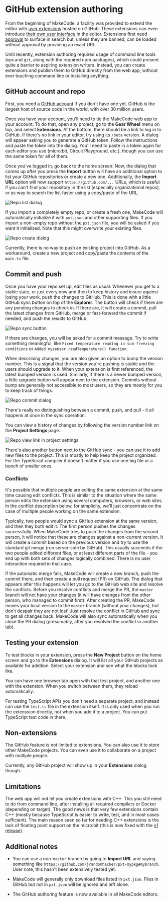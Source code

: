 # GitHub extension authoring

From the beginning of MakeCode, a facility was provided to extend the editor with [user extensions](/extensions/getting-started) hosted on GitHub. These extensions can even introduce [their own user interface](/extensions/extensions) in the editor. Extensions first need [approval](/extensions/approval) to surface in search but, unless they are banned, can be loaded without approval by providing an exact URL.

Until recently, extension authoring required usage of command line tools (`npm` and `git`, along with the required npm packages), which could present quite a barrier to aspiring extension writers. Instead, you can create extensions and publish them to GitHub directly from the web app, without ever touching command line or installing anything.

## GitHub account and repo

First, you need a [GitHub account](https://github.com/join) if you don't have one yet. GitHub is the largest host of source code in the world, with over 30 million users.

Once you have your account, you'll need to tie the MakeCode web app to your account. To do that, open any project, go to the **Gear Wheel** menu on top, and select **Extensions**. At the bottom, there should be a link to log in to GitHub. If there's no link in your editor, try using its `/beta` version. A dialog will appear asking you to generate a GitHub token. Follow the instructions and paste the token into the dialog. You'll need to paste in a token again for each editor you use (micro:bit, Circuit Playground, etc.), though you can use the same token for all of them.

Once you've logged in, go back to the home screen. Now, the dialog that comes up after you press the **Import** button will have an additional option to list your GitHub repositories or create a new one. Additionally, the **Import URL** option will now support `https://github.com/...` URLs, which is useful if you can't find your repository in the list (especially organizational repos), or as way to search the list faster using a copy/paste of the URL.

![Repo list dialog](/static/extensions/repo-list.png)

If you import a completely empty repo, or create a fresh one, MakeCode will automatically initialize it with `pxt.json` and other supporting files. If you import a non-empty repo without the `pxt.json` file, you will be asked if you want it initialized. Note that this might overwrite your existing files.

![Repo create dialog](/static/extensions/repo-create.png)

Currently, there is no way to push an existing project into GitHub. As a workaround, create a new project and copy/paste the contents of the `main.ts` file.

## Commit and push

Once you have your repo set up, edit files as usual. Whenever you get to a stable state, or just every now and then to keep history and insure against losing your work, push the changes to GitHub. This is done with a little GitHub sync button on top of the **Explorer**. The button will check if there are any pending changes to check in. If there are, it will create a commit, pull the latest changes from GitHub, merge or fast-forward the commit if needed, and push the results to GitHub.

![Repo sync button](/static/extensions/repo-sync.png)

If there are changes, you will be asked for a commit message. Try to write something meaningful, like `Fixed temperature reading in sub-freezing conditions` or `Added mysensor.readTemperature() function`.

When describing changes, you are also given an option to bump the version number. This is a signal that the version you're pushing is stable and the users should upgrade to it. When your extension is first referenced, the latest bumped version is used. Similarly, if there is a newer bumped version, a little upgrade button will appear next to the extension. Commits without bump are generally not accessible to most users, so they are mostly for you to keep track of things.

![Repo commit dialog](/static/extensions/repo-commit.png)

There's really no distinguishing between a commit, push, and pull - it all happens at once in the sync operation.

You can view a history of changes by following the version number link on the **Project Settings** page.

![Repo view link in project settings](/static/extensions/repo-view.png)

There's also another button next to the GitHub sync - you can use it to add new files to the project. This is mostly to help keep the project organized. For the TypeScript compiler it doesn't matter if you use one big file or a bunch of smaller ones.

### Conflicts

It's possible that multiple people are editing the same extension at the same time causing edit conflicts. This is similar to the situation where the same person edits the extension using several computers, browsers, or web sites. In the conflict description below, for simplicity, we'll just concentrate on the case of multiple people working on the same extension.

Typically, two people would sync a GitHub extension at the same version, and then they both edit it. The first person pushes the changes successfully. When MakeCode tries to push the changes from the second person, it will notice that these are changes against a non-current version. It will create a commit based on the previous version and try to use the standard git merge (run server-side by GitHub). This usually succeeds if the two people edited different files, or at least different parts of the file - you end up with both sets of changes logically combined. There is no user interaction required in that case.

If the automatic merge fails, MakeCode will create a new branch, push the commit there, and then create a pull request (PR) on GitHub. The dialog that appears after this happens will let you go to the GitHub web site and resolve the conflicts. Before you resolve conflicts and merge the PR, the `master` branch will not have your changes (it will have changes from the other person, who managed to commit first). After creating the PR, MakeCode moves your local version to the `master` branch (without your changes), but don't despair they are not lost! Just resolve the conflict in GitHub and sync to get all changes back. MakeCode will also sync automatically when you close the PR dialog (presumably, after you resolved the conflict in another tab).

## Testing your extension

To test blocks in your extension, press the **New Project** button on the home screen and go to the **Extensions** dialog. It will list all your GitHub projects as available for addition. Select your extension and see what the blocks look like.

You can have one browser tab open with that test project, and another one with the extension. When you switch between them, they reload automatically.

For testing TypeScript APIs you don't need a separate project, and instead can use the `test.ts` file in the extension itself. It is only used when you run the extenssion directly, not when you add it to a project. You can put TypeScript test code in there.

## Non-extensions

The GitHub feature is not limited to extensions. You can also use it to store other MakeCode projects. You can even use it to collaborate on a project with multiple people.

Currently, any GitHub project will show up in your **Extensions** dialog though.

## Limitations

The web app will not let you create extensions with C++. This you still need to do from command line, after installing all required compilers or Docker (depending on target). The good news is that very few extensions contain C++ (mostly because TypeScript is easier to write, test, and in most cases sufficient). The main reason seen so far for needing C++ extensions is the lack of floating point support on the micro:bit (this is now fixed with the [v1 release](https://makecode.com/blog/microbit/v1-beta)).

## Additional notes

* You can use a non-`master` branch by going to **Import URL** and saying something like `https://github.com/jrandomhacker/pxt-mypkg#mybranch`. User note, this hasn't been extensively tested yet.

* MakeCode will generally only download files listed in `pxt.json`. Files in GitHub but not in `pxt.json` will be ignored and left alone.

* The GitHub authoring feature is now available in all MakeCode editors.